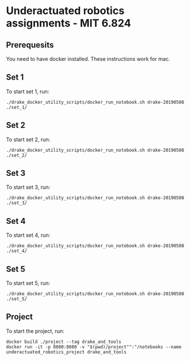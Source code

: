# Underactuated robotics assignments - MIT 6.824

## Prerequesits

You need to have docker installed. These instructions work for mac.

## Set 1

To start set 1, run:

```
./drake_docker_utility_scripts/docker_run_notebook.sh drake-20190508  ./set_1/
```

## Set 2

To start set 2, run:

```
./drake_docker_utility_scripts/docker_run_notebook.sh drake-20190508  ./set_2/
```

## Set 3

To start set 3, run:

```
./drake_docker_utility_scripts/docker_run_notebook.sh drake-20190508  ./set_3/
```

## Set 4

To start set 4, run:

```
./drake_docker_utility_scripts/docker_run_notebook.sh drake-20190508  ./set_4/
```

## Set 5

To start set 5, run:

```
./drake_docker_utility_scripts/docker_run_notebook.sh drake-20190508  ./set_5/
```

## Project

To start the project, run:

```
docker build ./project --tag drake_and_tools
docker run -it -p 8080:8080 -v "$(pwd)/project"":"/notebooks --name underactuated_robotics_project drake_and_tools
```
